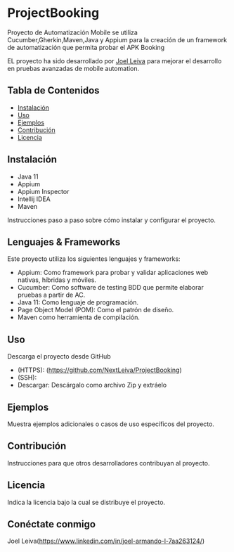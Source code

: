 # ProjectBooking

Proyecto de Automatización Mobile se utiliza Cucumber,Gherkin,Maven,Java y Appium para la creación de un framework de automatización que permita probar el APK Booking

EL proyecto ha sido desarrollado por [Joel Leiva](https://www.linkedin.com/in/joel-armando-l-7aa263124/) para mejorar el desarrollo en pruebas avanzadas de mobile automation.


## Tabla de Contenidos

- [Instalación](#instalación)
- [Uso](#uso)
- [Ejemplos](#ejemplos)
- [Contribución](#contribución)
- [Licencia](#licencia)

## Instalación
- Java 11
- Appium
- Appium Inspector
- Intellij IDEA
- Maven

Instrucciones paso a paso sobre cómo instalar y configurar el proyecto.

## Lenguajes & Frameworks
Este proyecto utiliza los siguientes lenguajes y frameworks:


- Appium: Como framework para probar y validar aplicaciones web nativas, híbridas y móviles.
- Cucumber: Como software de testing BDD que permite elaborar pruebas a partir de AC.
- Java 11: Como lenguaje de programación.
- Page Object Model (POM): Como el patrón de diseño.
- Maven como herramienta de compilación.

## Uso

Descarga el proyecto desde GitHub
- (HTTPS): (https://github.com/NextLeiva/ProjectBooking)
- (SSH): 
- Descargar: Descárgalo como archivo Zip y extráelo

## Ejemplos

Muestra ejemplos adicionales o casos de uso específicos del proyecto.

## Contribución

Instrucciones para que otros desarrolladores contribuyan al proyecto.

## Licencia

Indica la licencia bajo la cual se distribuye el proyecto.




## Conéctate conmigo
Joel Leiva(https://www.linkedin.com/in/joel-armando-l-7aa263124/)

